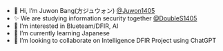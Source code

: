 - 👋 Hi, I’m Juwon Bang(方ジュウォン) [@Juwon1405](https://juwon1405.github.io)
- ✨ We are studying information security together [@DoubleS1405](https://doubles1405.gitbook.io)
- 👀 I’m interested in Blueteam/DFIR, AI
- 🌱 I’m currently learning Japanese
- 💞️ I’m looking to collaborate on Intelligence DFIR Project using ChatGPT
<!-- - 📫 More about me [My Gitpage](https://juwon1405.github.io) 
-->

<!---
Juwon1405/Juwon1405 is a ✨ special ✨ repository because its `README.md` (this file) appears on your GitHub profile.
You can click the Preview link to take a look at your changes.
--->
